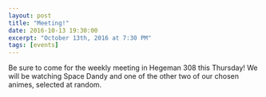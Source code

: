 ```yaml
---
layout: post
title: "Meeting!"
date: 2016-10-13 19:30:00
excerpt: "October 13th, 2016 at 7:30 PM"
tags: [events]
---
```


Be sure to come for the weekly meeting in Hegeman 308 this Thursday! We will be watching Space Dandy and one of the other two of our chosen animes, selected at random.